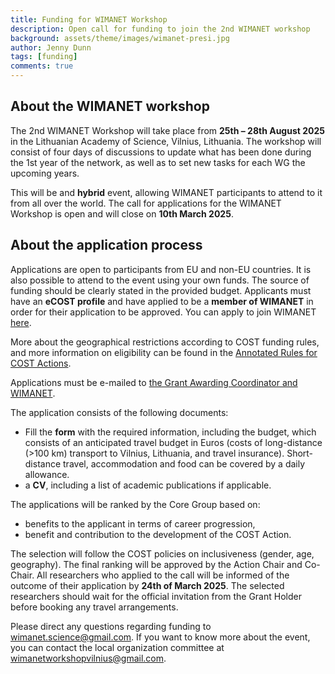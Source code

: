 ```yaml
---
title: Funding for WIMANET Workshop
description: Open call for funding to join the 2nd WIMANET workshop
background: assets/theme/images/wimanet-presi.jpg
author: Jenny Dunn
tags: [funding]
comments: true
---
```


## About the WIMANET workshop
The 2nd WIMANET Workshop will take place from **25th – 28th August 2025** in the Lithuanian Academy of Science, Vilnius, Lithuania. The workshop will consist of four days of discussions to update what has been done during the 1st year of the network, as well as to set new tasks for each WG the upcoming years.

This will be and **hybrid** event, allowing WIMANET participants to attend to it from all over the world. The call for applications for the WIMANET Workshop is open and will close on **10th March 2025**.

## About the application process
Applications are open to participants from EU and non-EU countries. It is also possible to attend to the event using your own funds. The source of funding should be clearly stated in the provided budget. Applicants must have an **eCOST profile** and have applied to be a **member of WIMANET** in order for their application to be approved. You can apply to join WIMANET [here](https://www.cost.eu/actions/CA22108).

More about the geographical restrictions according to COST funding rules, and more information on eligibility can be found in the [Annotated Rules for COST Actions](https://www.cost.eu/uploads/2023/11/COST-094-21-Annotated-Rules-for-COST-Actions-Level-CV1.4-Final-.pdf).  

Applications must be e-mailed to [the Grant Awarding Coordinator and WIMANET](mailto:alexandra.corduneanu@usamvcluj.ro;wimanet.science@gmail.com).

The application consists of the following documents:
* Fill the **form** with the required information, including the budget, which consists of an anticipated travel budget in Euros (costs of long-distance (>100 km) transport to Vilnius, Lithuania, and travel insurance). Short-distance travel, accommodation and food can be covered by a daily allowance.
* a **CV**, including a list of academic publications if applicable.

The applications will be ranked by the Core Group based on:
* benefits to the applicant in terms of career progression,
* benefit and contribution to the development of the COST Action.

The selection will follow the COST policies on inclusiveness (gender, age, geography). The final ranking will be approved by the Action Chair and Co-Chair. All researchers who applied to the call will be informed of the outcome of their application by **24th of March 2025**. The selected researchers should wait for the official invitation from the Grant Holder before booking any travel arrangements. 

Please direct any questions regarding funding to wimanet.science@gmail.com. If you want to know more about the event, you can contact the local organization committee at wimanetworkshopvilnius@gmail.com.
